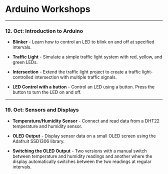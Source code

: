 # Arduino Workshops
___
### 12. Oct: Introduction to Arduino

* **Blinker** - Learn how to control an LED to blink on and off at specified intervals.

* **Traffic Light** - Simulate a simple traffic light system with red, yellow, and green LEDs.

* **Intersection** - Extend the traffic light project to create a traffic light-controlled intersection with multiple traffic signals.

* **LED Control with a button** - Control an LED using a button. Press the button to turn the LED on and off.
___
### 19. Oct: Sensors and Displays

* **Temperature/Humidity Sensor** - Connect and read data from a DHT22 temperature and humidity sensor.

* **OLED Output** - Display sensor data on a small OLED screen using the Adafruit SSD1306 library.

* **Switching the OLED Output** - Two versions with a manual switch between temperature and humidity readings and another where the display automatically switches between the two readings at regular intervals.
